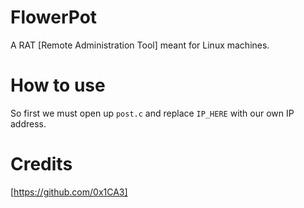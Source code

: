 # FlowerPot
A RAT [Remote Administration Tool] meant for Linux machines.

# How to use
So first we must open up `post.c` and replace `IP_HERE` with our own IP address.

# Credits
[https://github.com/0x1CA3]
